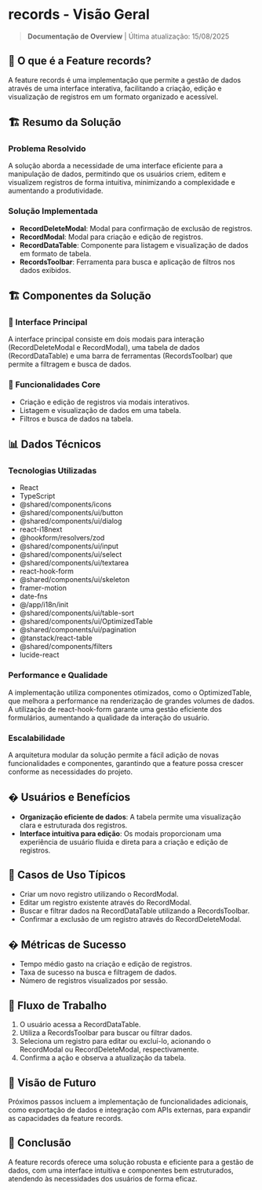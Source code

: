 # records - Visão Geral

> **Documentação de Overview** | Última atualização: 15/08/2025

## 🎯 O que é a Feature records?

A feature records é uma implementação que permite a gestão de dados através de uma interface interativa, facilitando a criação, edição e visualização de registros em um formato organizado e acessível.

## 🏗️ Resumo da Solução

### **Problema Resolvido**
A solução aborda a necessidade de uma interface eficiente para a manipulação de dados, permitindo que os usuários criem, editem e visualizem registros de forma intuitiva, minimizando a complexidade e aumentando a produtividade.

### **Solução Implementada**
- **RecordDeleteModal**: Modal para confirmação de exclusão de registros.
- **RecordModal**: Modal para criação e edição de registros.
- **RecordDataTable**: Componente para listagem e visualização de dados em formato de tabela.
- **RecordsToolbar**: Ferramenta para busca e aplicação de filtros nos dados exibidos.

## 🏗️ Componentes da Solução

### **📱 Interface Principal**
A interface principal consiste em dois modais para interação (RecordDeleteModal e RecordModal), uma tabela de dados (RecordDataTable) e uma barra de ferramentas (RecordsToolbar) que permite a filtragem e busca de dados.

### **🔧 Funcionalidades Core**
- Criação e edição de registros via modais interativos.
- Listagem e visualização de dados em uma tabela.
- Filtros e busca de dados na tabela.

## 📊 Dados Técnicos

### **Tecnologias Utilizadas**
- React
- TypeScript
- @shared/components/icons
- @shared/components/ui/button
- @shared/components/ui/dialog
- react-i18next
- @hookform/resolvers/zod
- @shared/components/ui/input
- @shared/components/ui/select
- @shared/components/ui/textarea
- react-hook-form
- @shared/components/ui/skeleton
- framer-motion
- date-fns
- @/app/i18n/init
- @shared/components/ui/table-sort
- @shared/components/ui/OptimizedTable
- @shared/components/ui/pagination
- @tanstack/react-table
- @shared/components/filters
- lucide-react

### **Performance e Qualidade**
A implementação utiliza componentes otimizados, como o OptimizedTable, que melhora a performance na renderização de grandes volumes de dados. A utilização de react-hook-form garante uma gestão eficiente dos formulários, aumentando a qualidade da interação do usuário.

### **Escalabilidade**
A arquitetura modular da solução permite a fácil adição de novas funcionalidades e componentes, garantindo que a feature possa crescer conforme as necessidades do projeto.

## � Usuários e Benefícios
- **Organização eficiente de dados**: A tabela permite uma visualização clara e estruturada dos registros.
- **Interface intuitiva para edição**: Os modais proporcionam uma experiência de usuário fluida e direta para a criação e edição de registros.

## 🎯 Casos de Uso Típicos
- Criar um novo registro utilizando o RecordModal.
- Editar um registro existente através do RecordModal.
- Buscar e filtrar dados na RecordDataTable utilizando a RecordsToolbar.
- Confirmar a exclusão de um registro através do RecordDeleteModal.

## � Métricas de Sucesso
- Tempo médio gasto na criação e edição de registros.
- Taxa de sucesso na busca e filtragem de dados.
- Número de registros visualizados por sessão.

## 🔄 Fluxo de Trabalho
1. O usuário acessa a RecordDataTable.
2. Utiliza a RecordsToolbar para buscar ou filtrar dados.
3. Seleciona um registro para editar ou excluí-lo, acionando o RecordModal ou RecordDeleteModal, respectivamente.
4. Confirma a ação e observa a atualização da tabela.

## 🔮 Visão de Futuro
Próximos passos incluem a implementação de funcionalidades adicionais, como exportação de dados e integração com APIs externas, para expandir as capacidades da feature records.

## 🎯 Conclusão
A feature records oferece uma solução robusta e eficiente para a gestão de dados, com uma interface intuitiva e componentes bem estruturados, atendendo às necessidades dos usuários de forma eficaz.